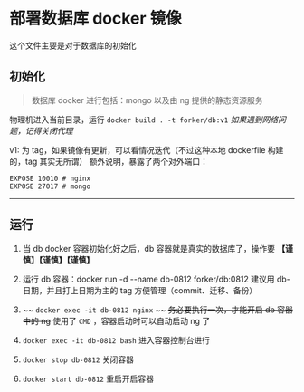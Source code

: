 # 部署数据库 docker 镜像

这个文件主要是对于数据库的初始化

## 初始化

> 数据库 docker 进行包括：mongo 以及由 ng 提供的静态资源服务

物理机进入当前目录，运行 `docker build . -t forker/db:v1`
_如果遇到网络问题，记得关闭代理_

v1: 为 tag，如果镜像有更新，可以看情况迭代（不过这种本地 dockerfile 构建的，tag 其实无所谓）
额外说明，暴露了两个对外端口：

```
EXPOSE 10010 # nginx
EXPOSE 27017 # mongo
```

---

## 运行

1. 当 db docker 容器初始化好之后，db 容器就是真实的数据库了，操作要
   **【谨慎】【谨慎】【谨慎】**

2. 运行 db 容器：docker run -d --name db-0812 forker/db:0812
   建议用 db-日期，并且打上日期为主的 tag 方便管理（commit、迁移、备份）

3. ~~ `docker exec -it db-0812 nginx` ~~
   ~~务必要执行一次，才能开启 db 容器中的 ng~~
   使用了 `CMD` ，容器启动时可以自动启动 ng 了

4. `docker exec -it db-0812 bash` 进入容器控制台进行

5. `docker stop db-0812` 关闭容器

6. `docker start db-0812` 重启开启容器
